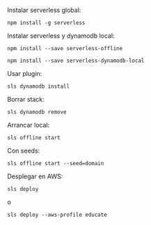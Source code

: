 Instalar serverless global:

```npm install -g serverless```

Instalar serverless y dynamodb local:

```npm install --save serverless-offline```

```npm install --save serverless-dynamodb-local```

Usar plugin:

```sls dynamodb install```

Borrar stack:

```sls dynamodb remove```

Arrancar local:

```sls offline start```

Con seeds:

```sls offline start --seed=domain```

Desplegar en AWS:

```sls deploy```

o

```sls deploy --aws-profile educate```